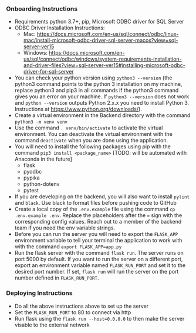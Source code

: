 ### Onboarding Instructions
- Requirements python 3.7+, pip, Microsoft ODBC driver for SQL Server
- ODBC Driver Installation Instructions:
    - Mac: https://docs.microsoft.com/en-us/sql/connect/odbc/linux-mac/install-microsoft-odbc-driver-sql-server-macos?view=sql-server-ver15
    - Windows: https://docs.microsoft.com/en-us/sql/connect/odbc/windows/system-requirements-installation-and-driver-files?view=sql-server-ver15#installing-microsoft-odbc-driver-for-sql-server
- You can check your python version using `python3 --version` (the python3 command points to the python 3 installation on my machine, replace python3 and pip3 in all commands if the python3 command gives you an error on your machine. If `python3 --version` does not work and `python --version` outputs Python 2.x.x you need to install Python 3. Instructions at https://www.python.org/downloads/).
- Create a virtual environment in the Backend directory with the command `python3 -m venv venv`
- Use the command `. venv/bin/activate` to activate the virtual environment. You can deactivate the virtual environment with the command `deactivate` when you are done using the application.
- You will need to install the following packages using pip with the command `pip3 install <package_name>` [TODO: will be automated with Anaconda in the future]
    - flask
    - pyodbc
    - pypika
    - python-dotenv
    - pytest
- If you are developing on the backend, you will also want to install `pylint` and `black`. Use black to format files before pushing code to GitHub
- Create a local copy of the `.env.example` file using the command `cp .env.example .env`. Replace the placeholders after the `=` sign with the corresponding config values. Reach out to a member of the backend team if you need the env variable strings.
- Before you can run the server you will need to export the `FLASK_APP` environment variable to tell your terminal the application to work with with the command `export FLASK_APP=app.py`
- Run the flask server with the command `flask run`. The server runs on port 5000 by default. If you want to run the server on a different port, export an environment variable named `FLASK_RUN_PORT` and set it to the desired port number. If set, `flask run` will run the server on the port number defined in `FLASK_RUN_PORT`.

### Deploying Instructions
- Do all the above instructions above to set up the server
- Set the `FLASK_RUN_PORT` to 80 to connect via http
- Run flask using the `flask run --host=0.0.0.0` to then make the server visable to the external network
